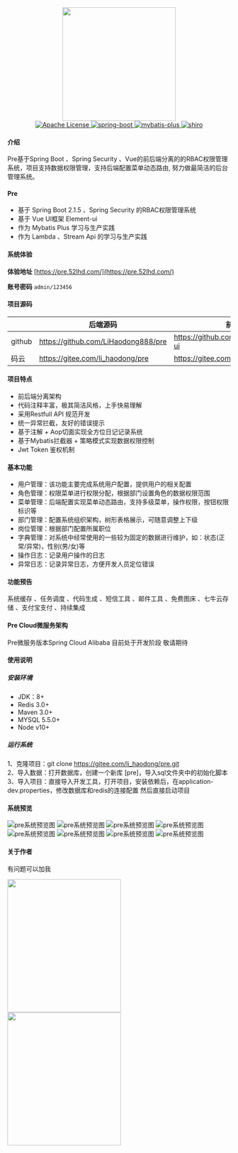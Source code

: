 

<div align="center">
<div style="height:256px; width:256px; text-align: center;">
<img src="https://gitee.com/li_haodong/picture_management/raw/master/pic/WechatIMG9.png" height="256" width="256">
</div>
 <a href="https://img.shields.io/badge/license-Apache%20License%202.0-blue.svg">
            <img src="https://img.shields.io/badge/license-Apache%20License%202.0-blue.svg" alt="Apache License">
    </a>
 <a href="http://spring.io/projects/spring-boot">
            <img src="https://img.shields.io/badge/spring--boot-2.1.5.RELEASE-green.svg" alt="spring-boot">
       </a>
    <a href="http://mp.baomidou.com">
            <img src="https://img.shields.io/badge/mybatis--plus-3.1.1-blue.svg" alt="mybatis-plus">
    </a>  
    <a href="https://shiro.apache.org/">
            <img src="https://img.shields.io/badge/security-5.1.5-blue.svg" alt="shiro">
    </a>
</div>

#### 介绍
Pre基于Spring Boot 、Spring Security 、Vue的前后端分离的的RBAC权限管理系统，项目支持数据权限管理，支持后端配置菜单动态路由, 努力做最简洁的后台管理系统。

#### Pre

- 基于 Spring Boot 2.1.5 、Spring Security 的RBAC权限管理系统
- 基于 Vue UI框架 Element-ui
- 作为 Mybatis Plus 学习与生产实践
- 作为 Lambda 、Stream Api 的学习与生产实践

#### 系统体验
**体验地址**  [https://pre.52lhd.com/](https://pre.52lhd.com/)

**账号密码** ```admin/123456```

#### 项目源码

|     |   后端源码  |   前端源码  |
|---  |--- | --- |
|  github   |  https://github.com/LiHaodong888/pre   |  https://github.com/LiHaodong888/pre-ui   |
|  码云   |  https://gitee.com/li_haodong/pre   |  https://gitee.com/li_haodong/pre-ui   |

#### 项目特点
- 前后端分离架构
- 代码注释丰富，极其简洁风格，上手快易理解
- 采用Restfull API 规范开发
- 统一异常拦截，友好的错误提示
- 基于注解 + Aop切面实现全方位日记记录系统
- 基于Mybatis拦截器 + 策略模式实现数据权限控制
- Jwt Token 鉴权机制       


#### 基本功能

- 用户管理：该功能主要完成系统用户配置，提供用户的相关配置
- 角色管理：权限菜单进行权限分配，根据部门设置角色的数据权限范围
- 菜单管理：后端配置实现菜单动态路由，支持多级菜单，操作权限，按钮权限标识等
- 部门管理：配置系统组织架构，树形表格展示，可随意调整上下级
- 岗位管理：根据部门配置所属职位
- 字典管理：对系统中经常使用的一些较为固定的数据进行维护，如：状态(正常/异常)，性别(男/女)等
- 操作日志：记录用户操作的日志
- 异常日志：记录异常日志，方便开发人员定位错误 

#### 功能预告
系统缓存 、任务调度 、代码生成 、短信工具 、邮件工具 、免费图床 、七牛云存储 、支付宝支付 、持续集成

#### Pre Cloud微服务架构
Pre微服务版本Spring Cloud Alibaba 目前处于开发阶段 敬请期待

#### 使用说明
##### 安装环境
- JDK：8+
- Redis 3.0+
- Maven 3.0+
- MYSQL 5.5.0+
- Node v10+
##### 运行系统
1、克隆项目：git clone https://gitee.com/li_haodong/pre.git   
2、导入数据：打开数据库，创建一个新库 [pre]，导入sql文件夹中的初始化脚本  
3、导入项目：直接导入开发工具，打开项目，安装依赖后，在application-dev.properties，修改数据库和redis的连接配置 然后直接启动项目

#### 系统预览
![pre系统预览图](https://gitee.com/li_haodong/picture_management/raw/master/pic/1561385077990.jpg)
![pre系统预览图](https://gitee.com/li_haodong/picture_management/raw/master/pic/%E4%BC%81%E4%B8%9A%E5%BE%AE%E4%BF%A1%E6%88%AA%E5%9B%BE_854a5005-05d1-44a9-b414-e5e0f2cb0e40.png)
![pre系统预览图](https://gitee.com/li_haodong/picture_management/raw/master/pic/1561385170695.jpg)
![pre系统预览图](https://gitee.com/li_haodong/picture_management/raw/master/pic/1561385201508.jpg)
![pre系统预览图](https://gitee.com/li_haodong/picture_management/raw/master/pic/1561385224488.jpg)
![pre系统预览图](https://gitee.com/li_haodong/picture_management/raw/master/pic/1561385241925.jpg)
![pre系统预览图](https://gitee.com/li_haodong/picture_management/raw/master/pic/1561385273370.jpg)
![pre系统预览图](https://gitee.com/li_haodong/picture_management/raw/master/pic/1561385291674.jpg)

#### 关于作者
有问题可以加我
<div style="height:300px; width:256px;">
<img src="https://gitee.com/li_haodong/picture_management/raw/master/pic/qrcode.png" height="300" width="256">
<img src="https://gitee.com/li_haodong/picture_management/raw/master/pic/WechatIMG2.jpeg" height="300" width="256">
</div>